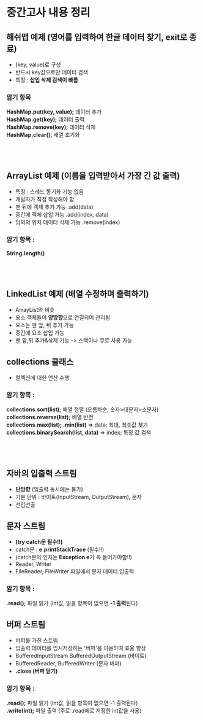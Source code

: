 # 중간고사 내용 정리


## 해쉬맵 예제 (영어를 입력하여 한글 데이터 찾기, exit로 종료)
- (key, value)로 구성
- 반드시 key값으로만 데이터 겁색 
- 특징 : **삽입 삭제 검색이 빠름**

### 암기 항목
**HashMap.put(key, value);**	데이터 추가 <br>
**HashMap.get(key);**		데이터 출력<br>
**HashMap.remove(key);**		데이터 삭제<br>
**HashMap.clear();**			배열 초기화<br>
<br><br><br>


## ArrayList 예제 (이름을 입력받아서 가장 긴 값 출력)
- 특징 : 스레드 동기화 기능 없음
- 개발자가 직접 작성해야 함
- 맨 뒤에 객체 추가 가능	.add(data)
- 중간에 객체 삽입 가능	.add(index, data)
- 임의의 위치 데이터 삭제 가능	.remove(index)

### 암기 항목 : 
 **String.length()**<br>
 <br><br><br>




## LinkedList 예제 (배열 수정하며 출력하기)
- ArrayList와 비슷
- 요소 객체들이 **양방향**으로 연결되어 관리됨
- 요소는 맨 앞, 뒤 추가 가능
- 중간에 요소 삽입 가능
- 맨 앞,뒤 추가&삭제 기능 -> 스택이나 큐로 사용 가능

## collections 클래스
- 컬렉션에 대한 연산 수행
 
### 암기 항목 :
 **collections.sort(list);**							배열 정렬 (오름차순, 숫자>대문자>소문자) <br>
 **collections.reverse(list);**						배열 반전<br>
 **collections.max(list); .min(list)** => data;		최대, 최솟값 찾기<br>
 **collections.binarySearch(list, data)** => index;	특정 값 검색<br>
 <br><br><br>
 
 ## 자바의 입출력 스트림 
- **단방향** (입출력 동시에는 불가)
- 기본 단위 : 바이트(InputStream, OutputStream), 문자
- 선입선출

## 문자 스트림 
- **(try catch문 필수!!)** 
- catch문 : **e.printStackTrace** (필수!!)
- (catch문의 인자는 **Exception e**가 꼭 들어가야함!!)
- Reader, Writer
- FileReader, FileWriter		파일에서 문자 데이터 입출력
### 암기 항목 :
**.read();** 					파일 읽기 (int값, 읽을 항목이 없으면 **-1 출력**된다)

## 버퍼 스트림
- 버퍼를 가진 스트림
- 입출력 데이터를 임시저장하는 '버퍼'를 이용하여 효율 향상
- BufferedInputStream BufferedOutputStream	(바이트)
- BufferedReader, BufferedWriter			(문자 버퍼)
- **.close (버퍼 닫기)**
### 암기 항목 :
 **.read();** 					파일 읽기 (int값, 읽을 항목이 없으면 -1 출력된다)<br>
 **.write(int);**					파일 출력 (주로 .read에로 저장한 int값을 사용)<br>
<br><br><br>

